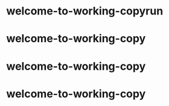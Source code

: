 # welcome-to-working-copyrun 
# welcome-to-working-copy
# welcome-to-working-copy
# welcome-to-working-copy
